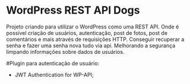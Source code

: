 # WordPress REST API Dogs

Projeto criando para utilizar o WordPress como uma REST API. Onde é possível criação de usuários, autenticação, post de fotos, post de comentários e mais através de requisições HTTP. Conseguir recuperar a senha e fazer uma senha nova tudo via api. Melhorando a segurança limpando informações sobre dados de usuários.

#Plugin para autenticação de usuário:

- JWT Authentication for WP-API;
